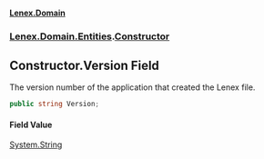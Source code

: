 #### [Lenex.Domain](index.md 'index')
### [Lenex.Domain.Entities](Lenex.Domain.Entities.md 'Lenex.Domain.Entities').[Constructor](Lenex.Domain.Entities.Constructor.md 'Lenex.Domain.Entities.Constructor')

## Constructor.Version Field

The version number of the application that created the Lenex file.

```csharp
public string Version;
```

#### Field Value
[System.String](https://docs.microsoft.com/en-us/dotnet/api/System.String 'System.String')